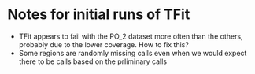 # Notes for initial runs of TFit
- TFit appears to fail with the PO_2 dataset more often than the others,
    probably due to the lower coverage. How to fix this?
- Some regions are randomly missing calls even when we would expect there to be
    calls based on the prliminary calls
